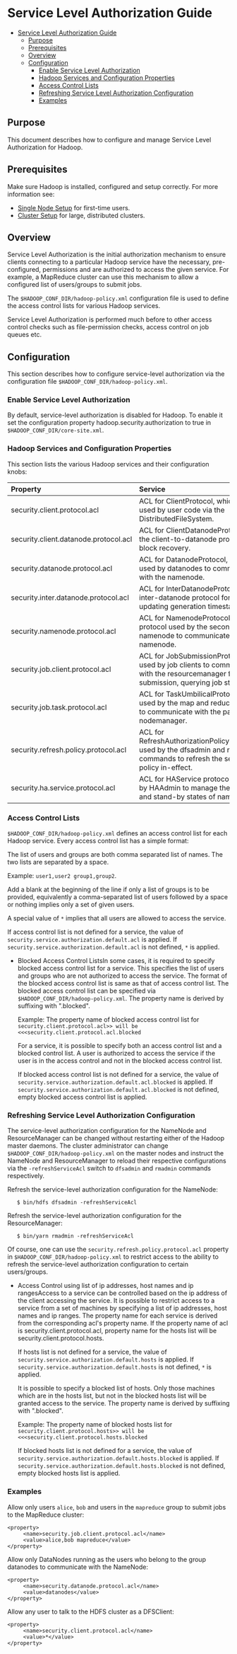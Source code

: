<!---
  Licensed under the Apache License, Version 2.0 (the "License");
  you may not use this file except in compliance with the License.
  You may obtain a copy of the License at

   http://www.apache.org/licenses/LICENSE-2.0

  Unless required by applicable law or agreed to in writing, software
  distributed under the License is distributed on an "AS IS" BASIS,
  WITHOUT WARRANTIES OR CONDITIONS OF ANY KIND, either express or implied.
  See the License for the specific language governing permissions and
  limitations under the License. See accompanying LICENSE file.
-->

Service Level Authorization Guide
=================================

* [Service Level Authorization Guide](#Service_Level_Authorization_Guide)
    * [Purpose](#Purpose)
    * [Prerequisites](#Prerequisites)
    * [Overview](#Overview)
    * [Configuration](#Configuration)
        * [Enable Service Level Authorization](#Enable_Service_Level_Authorization)
        * [Hadoop Services and Configuration Properties](#Hadoop_Services_and_Configuration_Properties)
        * [Access Control Lists](#Access_Control_Lists)
        * [Refreshing Service Level Authorization Configuration](#Refreshing_Service_Level_Authorization_Configuration)
        * [Examples](#Examples)

Purpose
-------

This document describes how to configure and manage Service Level Authorization for Hadoop.

Prerequisites
-------------

Make sure Hadoop is installed, configured and setup correctly. For more information see:

* [Single Node Setup](./SingleCluster.html) for first-time users.
* [Cluster Setup](./ClusterSetup.html) for large, distributed clusters.

Overview
--------

Service Level Authorization is the initial authorization mechanism to ensure clients connecting to a particular Hadoop service have the necessary, pre-configured, permissions and are authorized to access the given service. For example, a MapReduce cluster can use this mechanism to allow a configured list of users/groups to submit jobs.

The `$HADOOP_CONF_DIR/hadoop-policy.xml` configuration file is used to define the access control lists for various Hadoop services.

Service Level Authorization is performed much before to other access control checks such as file-permission checks, access control on job queues etc.

Configuration
-------------

This section describes how to configure service-level authorization via the configuration file `$HADOOP_CONF_DIR/hadoop-policy.xml`.

### Enable Service Level Authorization

By default, service-level authorization is disabled for Hadoop. To enable it set the configuration property hadoop.security.authorization to true in `$HADOOP_CONF_DIR/core-site.xml`.

### Hadoop Services and Configuration Properties

This section lists the various Hadoop services and their configuration knobs:

| Property | Service |
|:---- |:---- |
| security.client.protocol.acl | ACL for ClientProtocol, which is used by user code via the DistributedFileSystem. |
| security.client.datanode.protocol.acl | ACL for ClientDatanodeProtocol, the client-to-datanode protocol for block recovery. |
| security.datanode.protocol.acl | ACL for DatanodeProtocol, which is used by datanodes to communicate with the namenode. |
| security.inter.datanode.protocol.acl | ACL for InterDatanodeProtocol, the inter-datanode protocol for updating generation timestamp. |
| security.namenode.protocol.acl | ACL for NamenodeProtocol, the protocol used by the secondary namenode to communicate with the namenode. |
| security.job.client.protocol.acl | ACL for JobSubmissionProtocol, used by job clients to communciate with the resourcemanager for job submission, querying job status etc. |
| security.job.task.protocol.acl | ACL for TaskUmbilicalProtocol, used by the map and reduce tasks to communicate with the parent nodemanager. |
| security.refresh.policy.protocol.acl | ACL for RefreshAuthorizationPolicyProtocol, used by the dfsadmin and rmadmin commands to refresh the security policy in-effect. |
| security.ha.service.protocol.acl | ACL for HAService protocol used by HAAdmin to manage the active and stand-by states of namenode. |

### Access Control Lists

`$HADOOP_CONF_DIR/hadoop-policy.xml` defines an access control list for each Hadoop service. Every access control list has a simple format:

The list of users and groups are both comma separated list of names. The two lists are separated by a space.

Example: `user1,user2 group1,group2`.

Add a blank at the beginning of the line if only a list of groups is to be provided, equivalently a comma-separated list of users followed by a space or nothing implies only a set of given users.

A special value of `*` implies that all users are allowed to access the service.

If access control list is not defined for a service, the value of `security.service.authorization.default.acl` is applied. If `security.service.authorization.default.acl` is not defined, `*` is applied.

* Blocked Access Control ListsIn some cases, it is required to specify blocked access control list for a service. This specifies the list of users and groups who are not authorized to access the service. The format of the blocked access control list is same as that of access control list. The blocked access control list can be specified via `$HADOOP_CONF_DIR/hadoop-policy.xml`. The property name is derived by suffixing with ".blocked".

    Example: The property name of blocked access control list for `security.client.protocol.acl>> will be <<<security.client.protocol.acl.blocked`

    For a service, it is possible to specify both an access control list and a blocked control list. A user is authorized to access the service if the user is in the access control and not in the blocked access control list.

    If blocked access control list is not defined for a service, the value of `security.service.authorization.default.acl.blocked` is applied. If `security.service.authorization.default.acl.blocked` is not defined, empty blocked access control list is applied.

### Refreshing Service Level Authorization Configuration

The service-level authorization configuration for the NameNode and ResourceManager can be changed without restarting either of the Hadoop master daemons. The cluster administrator can change `$HADOOP_CONF_DIR/hadoop-policy.xml` on the master nodes and instruct the NameNode and ResourceManager to reload their respective configurations via the `-refreshServiceAcl` switch to `dfsadmin` and `rmadmin` commands respectively.

Refresh the service-level authorization configuration for the NameNode:

       $ bin/hdfs dfsadmin -refreshServiceAcl

Refresh the service-level authorization configuration for the ResourceManager:

       $ bin/yarn rmadmin -refreshServiceAcl

Of course, one can use the `security.refresh.policy.protocol.acl` property in `$HADOOP_CONF_DIR/hadoop-policy.xml` to restrict access to the ability to refresh the service-level authorization configuration to certain users/groups.

* Access Control using list of ip addresses, host names and ip rangesAccess to a service can be controlled based on the ip address of the client accessing the service. It is possible to restrict access to a service from a set of machines by specifying a list of ip addresses, host names and ip ranges. The property name for each service is derived from the corresponding acl's property name. If the property name of acl is security.client.protocol.acl, property name for the hosts list will be security.client.protocol.hosts.

    If hosts list is not defined for a service, the value of `security.service.authorization.default.hosts` is applied. If `security.service.authorization.default.hosts` is not defined, `*` is applied.

    It is possible to specify a blocked list of hosts. Only those machines which are in the hosts list, but not in the blocked hosts list will be granted access to the service. The property name is derived by suffixing with ".blocked".

    Example: The property name of blocked hosts list for `security.client.protocol.hosts>> will be <<<security.client.protocol.hosts.blocked`

    If blocked hosts list is not defined for a service, the value of `security.service.authorization.default.hosts.blocked` is applied. If `security.service.authorization.default.hosts.blocked` is not defined, empty blocked hosts list is applied.

### Examples

Allow only users `alice`, `bob` and users in the `mapreduce` group to submit jobs to the MapReduce cluster:

    <property>
         <name>security.job.client.protocol.acl</name>
         <value>alice,bob mapreduce</value>
    </property>

Allow only DataNodes running as the users who belong to the group datanodes to communicate with the NameNode:

    <property>
         <name>security.datanode.protocol.acl</name>
         <value>datanodes</value>
    </property>

Allow any user to talk to the HDFS cluster as a DFSClient:

    <property>
         <name>security.client.protocol.acl</name>
         <value>*</value>
    </property>
